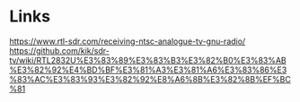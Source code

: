 # Links

https://www.rtl-sdr.com/receiving-ntsc-analogue-tv-gnu-radio/
https://github.com/kik/sdr-tv/wiki/RTL2832U%E3%83%89%E3%83%B3%E3%82%B0%E3%83%AB%E3%82%92%E4%BD%BF%E3%81%A3%E3%81%A6%E3%83%86%E3%83%AC%E3%83%93%E3%82%92%E8%A6%8B%E3%82%8B%EF%BC%81